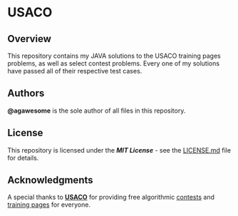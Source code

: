 # USACO

## Overview
This repository contains my JAVA solutions to the USACO training pages problems, as well as select contest problems. Every one of my solutions have passed all of their respective test cases.

## Authors
**@agawesome** is the sole author of all files in this repository.

## License
This repository is licensed under the **_MIT License_** - see the [LICENSE.md](LICENSE.md) file for details.

## Acknowledgments
A special thanks to [**USACO**](www.usaco.org) for providing free algorithmic [contests](http://usaco.org/index.php?page=contests) and [training pages](http://train.usaco.org/usacogate) for everyone.
